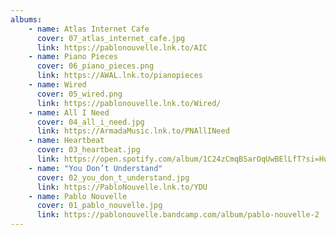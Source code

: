 ```yaml
---
albums: 
    - name: Atlas Internet Cafe
      cover: 07_atlas_internet_cafe.jpg
      link: https://pablonouvelle.lnk.to/AIC
    - name: Piano Pieces
      cover: 06_piano_pieces.png
      link: https://AWAL.lnk.to/pianopieces
    - name: Wired
      cover: 05_wired.png
      link: https://pablonouvelle.lnk.to/Wired/
    - name: All I Need
      cover: 04_all_i_need.jpg
      link: https://ArmadaMusic.lnk.to/PNAllINeed
    - name: Heartbeat
      cover: 03_heartbeat.jpg
      link: https://open.spotify.com/album/1C24zCmqBSarOqUwBElLfT?si=Hu-x1IPvRKSQ--uLKBJbDA
    - name: "You Don’t Understand"
      cover: 02_you_don_t_understand.jpg
      link: https://PabloNouvelle.lnk.to/YDU
    - name: Pablo Nouvelle
      cover: 01_pablo_nouvelle.jpg
      link: https://pablonouvelle.bandcamp.com/album/pablo-nouvelle-2
---
```

